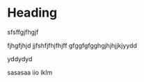 # Heading

sfsffgjfhgjf

fjhgfjhjd
jjfshfjfhjfhjff
gfggfgfgghgjhjhjjkjyydd

yddydyd



sasasaa
iio
lklm